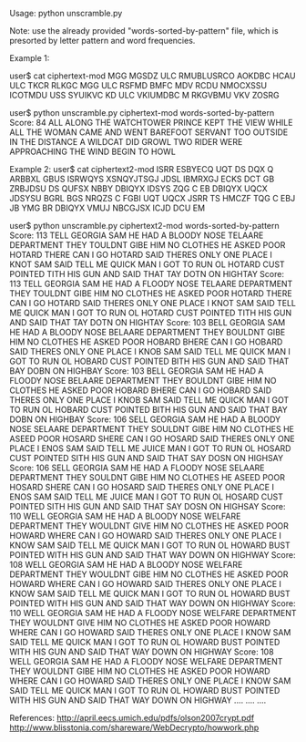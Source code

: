 Usage: python unscramble.py <ciphertext-input-file> <dictionary-input-file>

Note: use the already provided "words-sorted-by-pattern" file, which is presorted by letter pattern and word frequencies.

Example 1:

user$ cat ciphertext-mod
MGG MGSDZ ULC RMUBLUSRCO AOKDBC HCAU ULC TKCR
RLKGC MGG ULC RSFMD BMFC MDV RCDU NMOCXSSU ICOTMDU USS
SYUIKVC KD ULC VKIUMDBC M RKGVBMU VKV ZOSRG

user$ python unscramble.py ciphertext-mod words-sorted-by-pattern
Score: 84
ALL ALONG THE WATCHTOWER PRINCE KEPT THE VIEW WHILE ALL THE WOMAN CAME AND WENT BAREFOOT SERVANT TOO OUTSIDE IN THE DISTANCE A WILDCAT DID GROWL TWO RIDER WERE APPROACHING THE WIND BEGIN TO HOWL

Example 2:
user$ cat ciphertext2-mod
ISRR ESBYECQ UQT DS DQX Q ARBBXL GBUS
ISRWQYS XSNQYJTSGJ JDSL IBMRXGJ ECKS DCT GB ZRBJDSU
DS QUFSX NBBY DBIQYX IDSYS ZQG C EB
DBIQYX UQCX JDSYSU BGRL BGS NRQZS C FGBI
UQT UQCX JSRR TS HMCZF TQG C EBJ JB YMG
BR DBIQYX VMUJ NBCGJSX ICJD DCU EM

user$ python unscramble.py ciphertext2-mod words-sorted-by-pattern
Score: 113
TELL GEORGIA SAM HE HAD A BLOODY NOSE TELAARE DEPARTMENT THEY TOULDNT GIBE HIM NO CLOTHES HE ASKED POOR HOTARD THERE CAN I GO HOTARD SAID THERES ONLY ONE PLACE I KNOT SAM SAID TELL ME QUICK MAN I GOT TO RUN OL HOTARD CUST POINTED TITH HIS GUN AND SAID THAT TAY DOTN ON HIGHTAY
Score: 113
TELL GEORGIA SAM HE HAD A FLOODY NOSE TELAARE DEPARTMENT THEY TOULDNT GIBE HIM NO CLOTHES HE ASKED POOR HOTARD THERE CAN I GO HOTARD SAID THERES ONLY ONE PLACE I KNOT SAM SAID TELL ME QUICK MAN I GOT TO RUN OL HOTARD CUST POINTED TITH HIS GUN AND SAID THAT TAY DOTN ON HIGHTAY
Score: 103
BELL GEORGIA SAM HE HAD A BLOODY NOSE BELAARE DEPARTMENT THEY BOULDNT GIBE HIM NO CLOTHES HE ASKED POOR HOBARD BHERE CAN I GO HOBARD SAID THERES ONLY ONE PLACE I KNOB SAM SAID TELL ME QUICK MAN I GOT TO RUN OL HOBARD CUST POINTED BITH HIS GUN AND SAID THAT BAY DOBN ON HIGHBAY
Score: 103
BELL GEORGIA SAM HE HAD A FLOODY NOSE BELAARE DEPARTMENT THEY BOULDNT GIBE HIM NO CLOTHES HE ASKED POOR HOBARD BHERE CAN I GO HOBARD SAID THERES ONLY ONE PLACE I KNOB SAM SAID TELL ME QUICK MAN I GOT TO RUN OL HOBARD CUST POINTED BITH HIS GUN AND SAID THAT BAY DOBN ON HIGHBAY
Score: 106
SELL GEORGIA SAM HE HAD A BLOODY NOSE SELAARE DEPARTMENT THEY SOULDNT GIBE HIM NO CLOTHES HE ASEED POOR HOSARD SHERE CAN I GO HOSARD SAID THERES ONLY ONE PLACE I ENOS SAM SAID TELL ME JUICE MAN I GOT TO RUN OL HOSARD CUST POINTED SITH HIS GUN AND SAID THAT SAY DOSN ON HIGHSAY
Score: 106
SELL GEORGIA SAM HE HAD A FLOODY NOSE SELAARE DEPARTMENT THEY SOULDNT GIBE HIM NO CLOTHES HE ASEED POOR HOSARD SHERE CAN I GO HOSARD SAID THERES ONLY ONE PLACE I ENOS SAM SAID TELL ME JUICE MAN I GOT TO RUN OL HOSARD CUST POINTED SITH HIS GUN AND SAID THAT SAY DOSN ON HIGHSAY
Score: 110
WELL GEORGIA SAM HE HAD A BLOODY NOSE WELFARE DEPARTMENT THEY WOULDNT GIVE HIM NO CLOTHES HE ASKED POOR HOWARD WHERE CAN I GO HOWARD SAID THERES ONLY ONE PLACE I KNOW SAM SAID TELL ME QUICK MAN I GOT TO RUN OL HOWARD BUST POINTED WITH HIS GUN AND SAID THAT WAY DOWN ON HIGHWAY
Score: 108
WELL GEORGIA SAM HE HAD A BLOODY NOSE WELFARE DEPARTMENT THEY WOULDNT GIBE HIM NO CLOTHES HE ASKED POOR HOWARD WHERE CAN I GO HOWARD SAID THERES ONLY ONE PLACE I KNOW SAM SAID TELL ME QUICK MAN I GOT TO RUN OL HOWARD BUST POINTED WITH HIS GUN AND SAID THAT WAY DOWN ON HIGHWAY
Score: 110
WELL GEORGIA SAM HE HAD A FLOODY NOSE WELFARE DEPARTMENT THEY WOULDNT GIVE HIM NO CLOTHES HE ASKED POOR HOWARD WHERE
CAN I GO HOWARD SAID THERES ONLY ONE PLACE I KNOW SAM SAID TELL ME QUICK MAN I GOT TO RUN OL HOWARD BUST POINTED WITH HIS GUN AND SAID THAT WAY DOWN ON HIGHWAY
Score: 108
WELL GEORGIA SAM HE HAD A FLOODY NOSE WELFARE DEPARTMENT THEY WOULDNT GIBE HIM NO CLOTHES HE ASKED POOR HOWARD WHERE CAN I GO HOWARD SAID THERES ONLY ONE PLACE I KNOW SAM SAID TELL ME QUICK MAN I GOT TO RUN OL HOWARD BUST POINTED WITH HIS GUN AND SAID THAT WAY DOWN ON HIGHWAY
....
....
....


References:
http://april.eecs.umich.edu/pdfs/olson2007crypt.pdf
http://www.blisstonia.com/shareware/WebDecrypto/howwork.php
